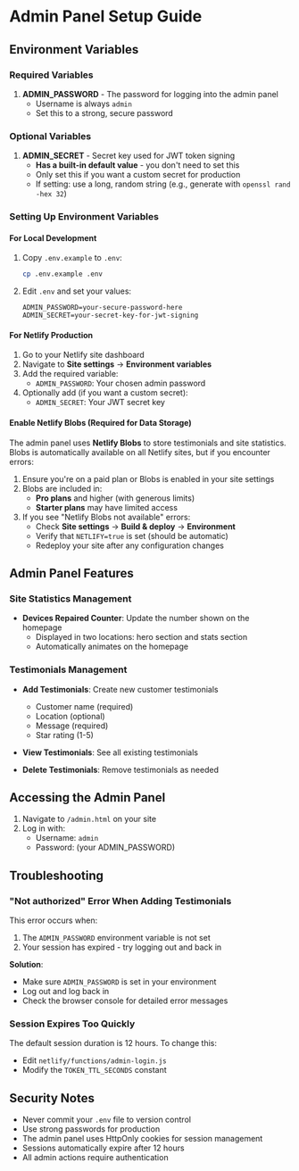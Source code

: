 # Admin Panel Setup Guide

## Environment Variables

### Required Variables

1. **ADMIN_PASSWORD** - The password for logging into the admin panel
   - Username is always `admin`
   - Set this to a strong, secure password

### Optional Variables

1. **ADMIN_SECRET** - Secret key used for JWT token signing
   - **Has a built-in default value** - you don't need to set this
   - Only set this if you want a custom secret for production
   - If setting: use a long, random string (e.g., generate with `openssl rand -hex 32`)

### Setting Up Environment Variables

#### For Local Development

1. Copy `.env.example` to `.env`:
   ```bash
   cp .env.example .env
   ```

2. Edit `.env` and set your values:
   ```
   ADMIN_PASSWORD=your-secure-password-here
   ADMIN_SECRET=your-secret-key-for-jwt-signing
   ```

#### For Netlify Production

1. Go to your Netlify site dashboard
2. Navigate to **Site settings** → **Environment variables**
3. Add the required variable:
   - `ADMIN_PASSWORD`: Your chosen admin password
4. Optionally add (if you want a custom secret):
   - `ADMIN_SECRET`: Your JWT secret key

#### Enable Netlify Blobs (Required for Data Storage)

The admin panel uses **Netlify Blobs** to store testimonials and site statistics. Blobs is automatically available on all Netlify sites, but if you encounter errors:

1. Ensure you're on a paid plan or Blobs is enabled in your site settings
2. Blobs are included in:
   - **Pro plans** and higher (with generous limits)
   - **Starter plans** may have limited access
3. If you see "Netlify Blobs not available" errors:
   - Check **Site settings** → **Build & deploy** → **Environment**
   - Verify that `NETLIFY=true` is set (should be automatic)
   - Redeploy your site after any configuration changes

## Admin Panel Features

### Site Statistics Management

- **Devices Repaired Counter**: Update the number shown on the homepage
  - Displayed in two locations: hero section and stats section
  - Automatically animates on the homepage

### Testimonials Management

- **Add Testimonials**: Create new customer testimonials
  - Customer name (required)
  - Location (optional)
  - Message (required)
  - Star rating (1-5)

- **View Testimonials**: See all existing testimonials
- **Delete Testimonials**: Remove testimonials as needed

## Accessing the Admin Panel

1. Navigate to `/admin.html` on your site
2. Log in with:
   - Username: `admin`
   - Password: (your ADMIN_PASSWORD)

## Troubleshooting

### "Not authorized" Error When Adding Testimonials

This error occurs when:
1. The `ADMIN_PASSWORD` environment variable is not set
2. Your session has expired - try logging out and back in

**Solution**: 
- Make sure `ADMIN_PASSWORD` is set in your environment
- Log out and log back in
- Check the browser console for detailed error messages

### Session Expires Too Quickly

The default session duration is 12 hours. To change this:
- Edit `netlify/functions/admin-login.js`
- Modify the `TOKEN_TTL_SECONDS` constant

## Security Notes

- Never commit your `.env` file to version control
- Use strong passwords for production
- The admin panel uses HttpOnly cookies for session management
- Sessions automatically expire after 12 hours
- All admin actions require authentication
